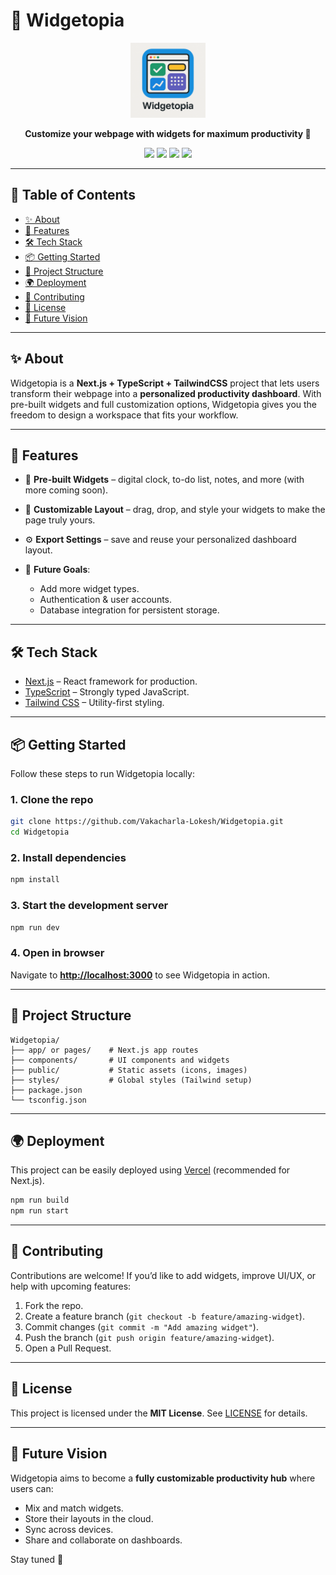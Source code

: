 # 🌟 Widgetopia

<p align="center">
  <img src="public/widgetopia.png" alt="Widgetopia Logo" width="120"/>
</p>

<p align="center">
  <b>Customize your webpage with widgets for maximum productivity 🚀</b>
</p>

<p align="center">
  <img src="https://img.shields.io/badge/Next.js-000000?style=for-the-badge&logo=nextdotjs&logoColor=white" />
  <img src="https://img.shields.io/badge/TypeScript-3178C6?style=for-the-badge&logo=typescript&logoColor=white" />
  <img src="https://img.shields.io/badge/TailwindCSS-38B2AC?style=for-the-badge&logo=tailwind-css&logoColor=white" />
  <img src="https://img.shields.io/badge/License-MIT-green?style=for-the-badge" />
</p>

---

## 📑 Table of Contents

* [✨ About](#-about)
* [🚀 Features](#-features)
* [🛠️ Tech Stack](#️-tech-stack)
* [📦 Getting Started](#-getting-started)
* [📂 Project Structure](#-project-structure)
* [🌍 Deployment](#-deployment)
* [🤝 Contributing](#-contributing)
* [📜 License](#-license)
* [🔮 Future Vision](#-future-vision)

---

## ✨ About

Widgetopia is a **Next.js + TypeScript + TailwindCSS** project that lets users transform their webpage into a **personalized productivity dashboard**.
With pre-built widgets and full customization options, Widgetopia gives you the freedom to design a workspace that fits your workflow.

---

## 🚀 Features

* 🧩 **Pre-built Widgets** – digital clock, to-do list, notes, and more (with more coming soon).
* 🎨 **Customizable Layout** – drag, drop, and style your widgets to make the page truly yours.
* ⚙️ **Export Settings** – save and reuse your personalized dashboard layout.
* 🌱 **Future Goals**:

  * Add more widget types.
  * Authentication & user accounts.
  * Database integration for persistent storage.

---

## 🛠️ Tech Stack

* [Next.js](https://nextjs.org/) – React framework for production.
* [TypeScript](https://www.typescriptlang.org/) – Strongly typed JavaScript.
* [Tailwind CSS](https://tailwindcss.com/) – Utility-first styling.

---

## 📦 Getting Started

Follow these steps to run Widgetopia locally:

### 1. Clone the repo

```bash
git clone https://github.com/Vakacharla-Lokesh/Widgetopia.git
cd Widgetopia
```

### 2. Install dependencies

```bash
npm install
```

### 3. Start the development server

```bash
npm run dev
```

### 4. Open in browser

Navigate to **[http://localhost:3000](http://localhost:3000)** to see Widgetopia in action.

---

## 📂 Project Structure

```
Widgetopia/
├── app/ or pages/    # Next.js app routes
├── components/       # UI components and widgets
├── public/           # Static assets (icons, images)
├── styles/           # Global styles (Tailwind setup)
├── package.json
└── tsconfig.json
```

---

## 🌍 Deployment

This project can be easily deployed using [Vercel](https://vercel.com/) (recommended for Next.js).

```bash
npm run build
npm run start
```

---

## 🤝 Contributing

Contributions are welcome!
If you’d like to add widgets, improve UI/UX, or help with upcoming features:

1. Fork the repo.
2. Create a feature branch (`git checkout -b feature/amazing-widget`).
3. Commit changes (`git commit -m "Add amazing widget"`).
4. Push the branch (`git push origin feature/amazing-widget`).
5. Open a Pull Request.

---

## 📜 License

This project is licensed under the **MIT License**.
See [LICENSE](LICENSE) for details.

---

## 🔮 Future Vision

Widgetopia aims to become a **fully customizable productivity hub** where users can:

* Mix and match widgets.
* Store their layouts in the cloud.
* Sync across devices.
* Share and collaborate on dashboards.

Stay tuned 🚀
